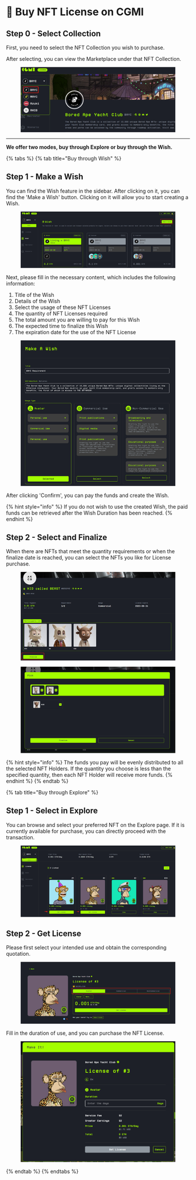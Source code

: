 # 📝 Buy NFT License on CGMI

## Step 0 - Select Collection

First, you need to select the NFT Collection you wish to purchase.&#x20;

After selecting, you can view the Marketplace under that NFT Collection.

<figure><img src="../.gitbook/assets/image (7).png" alt=""><figcaption></figcaption></figure>

***

**We offer two modes, buy through Explore or buy through the Wish.**

{% tabs %}
{% tab title="Buy through Wish" %}
## Step 1 - Make a Wish

You can find the Wish feature in the sidebar. After clicking on it, you can find the 'Make a Wish' button. Clicking on it will allow you to start creating a Wish.

<figure><img src="../.gitbook/assets/image (9).png" alt=""><figcaption></figcaption></figure>

Next, please fill in the necessary content, which includes the following information:

1. Title of the Wish
2. Details of the Wish
3. Select the usage of these NFT Licenses
4. The quantity of NFT Licenses required
5. The total amount you are willing to pay for this Wish
6. The expected time to finalize this Wish
7. The expiration date for the use of the NFT License

<figure><img src="../.gitbook/assets/image (10).png" alt=""><figcaption></figcaption></figure>

After clicking 'Confirm', you can pay the funds and create the Wish.

{% hint style="info" %}
If you do not wish to use the created Wish, the paid funds can be retrieved after the Wish Duration has been reached.
{% endhint %}

## Step 2 - Select and Finalize

When there are NFTs that meet the quantity requirements or when the finalize date is reached, you can select the NFTs you like for License purchase.

<figure><img src="../.gitbook/assets/image (12).png" alt=""><figcaption></figcaption></figure>

<figure><img src="../.gitbook/assets/image (13).png" alt=""><figcaption></figcaption></figure>

{% hint style="info" %}
The funds you pay will be evenly distributed to all the selected NFT Holders. If the quantity you choose is less than the specified quantity, then each NFT Holder will receive more funds.
{% endhint %}
{% endtab %}

{% tab title="Buy through Explore" %}
## Step 1 - Select in Explore

You can browse and select your preferred NFT on the Explore page. If it is currently available for purchase, you can directly proceed with the transaction.

<figure><img src="../.gitbook/assets/image (28).png" alt=""><figcaption></figcaption></figure>

## Step 2 - Get License

Please first select your intended use and obtain the corresponding quotation.

<figure><img src="../.gitbook/assets/image (29).png" alt=""><figcaption></figcaption></figure>

Fill in the duration of use, and you can purchase the NFT License.

<figure><img src="../.gitbook/assets/image (30).png" alt=""><figcaption></figcaption></figure>
{% endtab %}
{% endtabs %}











##

##
